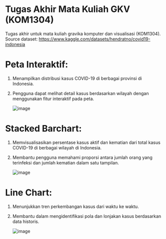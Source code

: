 # Tugas Akhir Mata Kuliah GKV (KOM1304)

Tugas akhir untuk mata kuliah gravika komputer dan visualisasi (KOM1304). Source dataset: https://www.kaggle.com/datasets/hendratno/covid19-indonesia


# Peta Interaktif:
1. Menampilkan distribusi kasus COVID-19 di berbagai provinsi di Indonesia.
2. Pengguna dapat melihat detail kasus berdasarkan wilayah dengan menggunakan fitur interaktif pada peta.
   
    ![image](https://github.com/Roufth/Tugas-Akhir-GKV/assets/150829626/6f9eaa18-28dd-4c56-be47-bf669e9c0753)


# Stacked Barchart:
1. Memvisualisasikan persentase kasus aktif dan kematian dari total kasus COVID-19 di berbagai wilayah di Indonesia.
2. Membantu pengguna memahami proporsi antara jumlah orang yang terinfeksi dan jumlah kematian dalam satu tampilan.

   ![image](https://github.com/Roufth/Tugas-Akhir-GKV/assets/150829626/0afabd99-7b78-41f5-902d-47b046e919d0)


   
# Line Chart:
1. Menunjukkan tren perkembangan kasus dari waktu ke waktu.
2. Membantu dalam mengidentifikasi pola dan lonjakan kasus berdasarkan data historis.
   
   ![image](https://github.com/Roufth/Tugas-Akhir-GKV/assets/150829626/28678ea5-ae11-4a8a-a943-8ec66d5c24b9)

